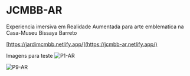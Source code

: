 # JCMBB-AR
Experiencia imersiva em Realidade Aumentada para arte emblematica na Casa-Museu Bissaya Barreto

[https://jardimcmbb.netlify.app/](https://jcmbb-ar.netlify.app/)

Imagens para teste
![P1-AR](https://github.com/user-attachments/assets/6fc0c9dd-494f-4081-bb7a-3417f66b6bfe)

![P9-AR](https://github.com/user-attachments/assets/7f35474f-0a8c-428e-9aa9-830b2f0b5970)

